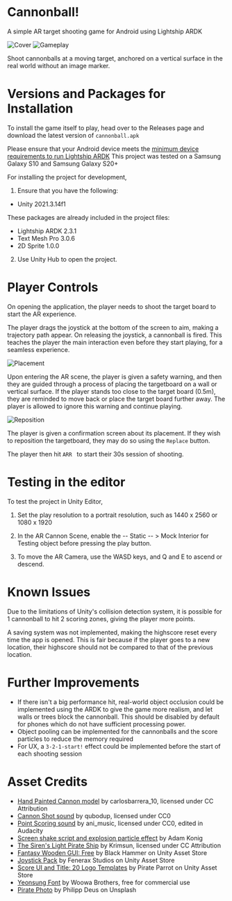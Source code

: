 # Cannonball!

A simple AR target shooting game for Android using Lightship ARDK

![Cover](./Docs/cover.png)
![Gameplay](./Docs/gameplay.png)

Shoot cannonballs at a moving target, anchored on a vertical surface in the real world without an image marker.

# Versions and Packages for Installation
To install the game itself to play, head over to the Releases page and download the latest version of `cannonball.apk`

Please ensure that your Android device meets the [minimum device requirements to run Lightship ARDK](https://lightship.dev/docs/ardk/ardk_fundamentals/system_reqs.html#runtime-requirements)
This project was tested on a Samsung Galaxy S10 and Samsung Galaxy S20+

For installing the project for development, 

1. Ensure that you have the following:
- Unity 2021.3.14f1

These packages are already included in the project files:
- Lightship ARDK 2.3.1
- Text Mesh Pro 3.0.6
- 2D Sprite 1.0.0

2. Use Unity Hub to open the project.

# Player Controls
On opening the application, the player needs to shoot the target board to start the AR experience. 

The player drags the joystick at the bottom of the screen to aim, making a trajectory path appear.
On releasing the joystick, a cannonball is fired. This teaches the player the main interaction even before they start playing, for a seamless experience.

![Placement](./Docs/placement.png)

Upon entering the AR scene, the player is given a safety warning, and then they are guided through 
a process of placing the targetboard on a wall or vertical surface. If the player stands too close to
the target board (0.5m), they are reminded to move back or place the target board further away.
The player is allowed to ignore this warning and continue playing.

![Reposition](./Docs/reposition.png)

The player is given a confirmation screen about its placement. If they wish to reposition the targetboard, they may do so using the `Replace` button.

The player then hit `ARR ` to start their 30s session of shooting.

# Testing in the editor
To test the project in Unity Editor,

1. Set the play resolution to a portrait resolution, such as 1440 x 2560 or 1080 x 1920

2. In the AR Cannon Scene, enable the -- Static -- > Mock Interior for Testing object before pressing the play button.

3. To move the AR Camera, use the WASD keys, and Q and E to ascend or descend.

# Known Issues
Due to the limitations of Unity's collision detection system, it is possible for 1 cannonball to hit 2 scoring zones, giving the player more points.

A saving system was not implemented, making the highscore reset every time the app is opened. This is fair because if the player goes to a new location, their highscore should not be compared to that of the previous location.

# Further Improvements

- If there isn't a big performance hit, real-world object occlusion could be implemented using the ARDK to give the game more realism, and let walls or trees block the cannonball. This should be disabled by default for phones which do not have sufficient processing power.
- Object pooling can be implemented for the cannonballs and the score particles to reduce the memory required
- For UX, a `3-2-1-start!` effect could be implemented before the start of each shooting session

# Asset Credits

- [Hand Painted Cannon model](https://skfb.ly/oopWA) by carlosbarrera\_10, licensed under CC Attribution
- [Cannon Shot sound](https://freesound.org/people/qubodup/sounds/187767/) by qubodup, licensed under CC0
- [Point Scoring sound](https://freesound.org/people/ani_music/sounds/198390/) by ani\_music, licensed under CC0, edited in Audacity
- [Screen shake script and explosion particle effect](https://www.youtube.com/watch?v=RnEO3MRPr5Y) by Adam Konig
- [The Siren's Light Pirate Ship](https://skfb.ly/RqTz) by Krimsun, licensed under CC Attribution
- [Fantasy Wooden GUI: Free](https://assetstore.unity.com/packages/2d/gui/fantasy-wooden-gui-free-103811) by Black Hammer on Unity Asset Store
- [Joystick Pack](https://assetstore.unity.com/packages/tools/input-management/joystick-pack-107631) by Fenerax Studios on Unity Asset Store
- [Score UI and Title: 20 Logo Templates](https://assetstore.unity.com/packages/2d/gui/icons/20-logo-templates-with-customizable-psd-vector-sources-174999) by Pirate Parrot on Unity Asset Store
- [Yeonsung Font](http://font.woowahan.com/yeonsung/) by Woowa Brothers, free for commercial use
- [Pirate Photo](https://unsplash.com/?utm_source=unsplash&utm_medium=referral&utm_content=creditCopyText) by Philipp Deus on Unsplash
  
